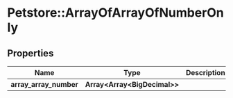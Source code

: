 # Petstore::ArrayOfArrayOfNumberOnly

## Properties
Name | Type | Description | Notes
------------ | ------------- | ------------- | -------------
**array_array_number** | **Array&lt;Array&lt;BigDecimal&gt;&gt;** |  | [optional] 


